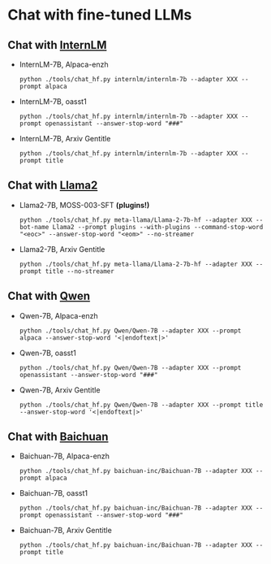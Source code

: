 # Chat with fine-tuned LLMs

## Chat with [InternLM](https://github.com/InternLM/InternLM)

- InternLM-7B, Alpaca-enzh

  ```shell
  python ./tools/chat_hf.py internlm/internlm-7b --adapter XXX --prompt alpaca
  ```

- InternLM-7B, oasst1

  ```shell
  python ./tools/chat_hf.py internlm/internlm-7b --adapter XXX --prompt openassistant --answer-stop-word "###"
  ```

- InternLM-7B, Arxiv Gentitle

  ```shell
  python ./tools/chat_hf.py internlm/internlm-7b --adapter XXX --prompt title
  ```

## Chat with [Llama2](https://github.com/facebookresearch/llama)

- Llama2-7B, MOSS-003-SFT **(plugins!)**

  ```shell
  python ./tools/chat_hf.py meta-llama/Llama-2-7b-hf --adapter XXX --bot-name Llama2 --prompt plugins --with-plugins --command-stop-word "<eoc>" --answer-stop-word "<eom>" --no-streamer
  ```

- Llama2-7B, Arxiv Gentitle

  ```shell
  python ./tools/chat_hf.py meta-llama/Llama-2-7b-hf --adapter XXX --prompt title --no-streamer
  ```

## Chat with [Qwen](https://github.com/QwenLM)

- Qwen-7B, Alpaca-enzh

  ```shell
  python ./tools/chat_hf.py Qwen/Qwen-7B --adapter XXX --prompt alpaca --answer-stop-word '<|endoftext|>'
  ```

- Qwen-7B, oasst1

  ```shell
  python ./tools/chat_hf.py Qwen/Qwen-7B --adapter XXX --prompt openassistant --answer-stop-word "###"
  ```

- Qwen-7B, Arxiv Gentitle

  ```shell
  python ./tools/chat_hf.py Qwen/Qwen-7B --adapter XXX --prompt title --answer-stop-word '<|endoftext|>'
  ```

## Chat with [Baichuan](https://github.com/baichuan-inc)

- Baichuan-7B, Alpaca-enzh

  ```shell
  python ./tools/chat_hf.py baichuan-inc/Baichuan-7B --adapter XXX --prompt alpaca
  ```

- Baichuan-7B, oasst1

  ```shell
  python ./tools/chat_hf.py baichuan-inc/Baichuan-7B --adapter XXX --prompt openassistant --answer-stop-word "###"
  ```

- Baichuan-7B, Arxiv Gentitle

  ```shell
  python ./tools/chat_hf.py baichuan-inc/Baichuan-7B --adapter XXX --prompt title
  ```
